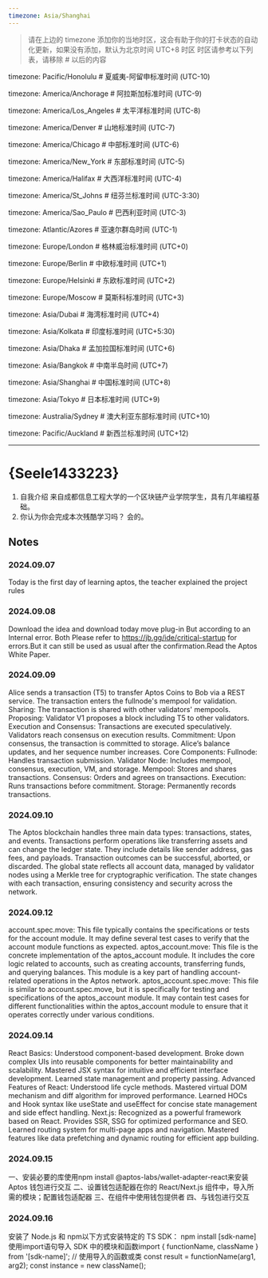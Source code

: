 ```yaml
---
timezone: Asia/Shanghai
---
```


> 请在上边的 timezone 添加你的当地时区，这会有助于你的打卡状态的自动化更新，如果没有添加，默认为北京时间 UTC+8 时区
> 时区请参考以下列表，请移除 # 以后的内容

timezone: Pacific/Honolulu # 夏威夷-阿留申标准时间 (UTC-10)

timezone: America/Anchorage # 阿拉斯加标准时间 (UTC-9)

timezone: America/Los_Angeles # 太平洋标准时间 (UTC-8)

timezone: America/Denver # 山地标准时间 (UTC-7)

timezone: America/Chicago # 中部标准时间 (UTC-6)

timezone: America/New_York # 东部标准时间 (UTC-5)

timezone: America/Halifax # 大西洋标准时间 (UTC-4)

timezone: America/St_Johns # 纽芬兰标准时间 (UTC-3:30)

timezone: America/Sao_Paulo # 巴西利亚时间 (UTC-3)

timezone: Atlantic/Azores # 亚速尔群岛时间 (UTC-1)

timezone: Europe/London # 格林威治标准时间 (UTC+0)

timezone: Europe/Berlin # 中欧标准时间 (UTC+1)

timezone: Europe/Helsinki # 东欧标准时间 (UTC+2)

timezone: Europe/Moscow # 莫斯科标准时间 (UTC+3)

timezone: Asia/Dubai # 海湾标准时间 (UTC+4)

timezone: Asia/Kolkata # 印度标准时间 (UTC+5:30)

timezone: Asia/Dhaka # 孟加拉国标准时间 (UTC+6)

timezone: Asia/Bangkok # 中南半岛时间 (UTC+7)

timezone: Asia/Shanghai # 中国标准时间 (UTC+8)

timezone: Asia/Tokyo # 日本标准时间 (UTC+9)

timezone: Australia/Sydney # 澳大利亚东部标准时间 (UTC+10)

timezone: Pacific/Auckland # 新西兰标准时间 (UTC+12)

---

# {Seele1433223}

1. 自我介绍 来自成都信息工程大学的一个区块链产业学院学生，具有几年编程基础。
2. 你认为你会完成本次残酷学习吗？ 会的。

## Notes

<!-- Content_START -->

### 2024.09.07
Today is the first day of learning aptos, the teacher explained the project rules
### 2024.09.08
Download the idea and download today move plug-in But according to an Internal error. Both Please refer to https://jb.gg/ide/critical-startup for errors.But it can still be used as usual after the confirmation.Read the Aptos White Paper.
### 2024.09.09
Alice sends a transaction (T5) to transfer Aptos Coins to Bob via a REST service.
The transaction enters the fullnode's mempool for validation.
Sharing:
The transaction is shared with other validators' mempools.
Proposing:
Validator V1 proposes a block including T5 to other validators.
Execution and Consensus:
Transactions are executed speculatively.
Validators reach consensus on execution results.
Commitment:
Upon consensus, the transaction is committed to storage.
Alice’s balance updates, and her sequence number increases.
Core Components:
Fullnode: Handles transaction submission.
Validator Node: Includes mempool, consensus, execution, VM, and storage.
Mempool: Stores and shares transactions.
Consensus: Orders and agrees on transactions.
Execution: Runs transactions before commitment.
Storage: Permanently records transactions.
### 2024.09.10
The Aptos blockchain handles three main data types: transactions, states, and events. 
Transactions perform operations like transferring assets and can change the ledger state.
They include details like sender address, gas fees, and payloads.
Transaction outcomes can be successful, aborted, or discarded. 
The global state reflects all account data, managed by validator nodes using a Merkle tree for cryptographic verification.
The state changes with each transaction, ensuring consistency and security across the network.
### 2024.09.12
account.spec.move:
This file typically contains the specifications or tests for the account module. 
It may define several test cases to verify that the account module functions as expected.
aptos_account.move:
This file is the concrete implementation of the aptos_account module. It includes the core logic related to accounts, such as creating accounts, transferring funds, and querying balances. This module is a key part of handling account-related operations in the Aptos network.
aptos_account.spec.move:
This file is similar to account.spec.move, but it is specifically for testing and specifications of the aptos_account module. It may contain test cases for different functionalities within the aptos_account module to ensure that it operates correctly under various conditions.
### 2024.09.14
React Basics: Understood component-based development. Broke down complex UIs into reusable components for better maintainability and scalability. Mastered JSX syntax for intuitive and efficient interface development. Learned state management and property passing.
Advanced Features of React: Understood life cycle methods. Mastered virtual DOM mechanism and diff algorithm for improved performance. Learned HOCs and Hook syntax like useState and useEffect for concise state management and side effect handling.
Next.js: Recognized as a powerful framework based on React. Provides SSR, SSG for optimized performance and SEO. Learned routing system for multi-page apps and navigation. Mastered features like data prefetching and dynamic routing for efficient app building.
### 2024.09.15
一、安装必要的库使用npm install @aptos-labs/wallet-adapter-react来安装 Aptos 钱包进行交互
二、设置钱包适配器在你的 React/Next.js 组件中，导入所需的模块；配置钱包适配器
三、在组件中使用钱包提供者 四、与钱包进行交互
### 2024.09.16
安装了 Node.js 和 npm以下方式安装特定的 TS SDK：
npm install [sdk-name]使用import语句导入 SDK 中的模块和函数import { functionName, className } from '[sdk-name]';
// 使用导入的函数或类
const result = functionName(arg1, arg2);
const instance = new className();
<!-- Content_END -->
